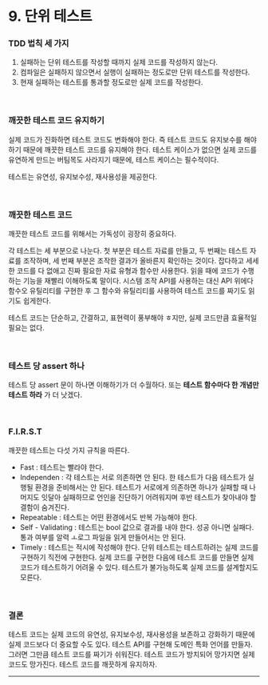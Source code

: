 # 9. 단위 테스트

### TDD 법칙 세 가지

1. 실패하는 단위 테스트를 작성할 때까지 실제 코드를 작성하지 않는다.
2. 컴파일은 실패하지 않으면서 실행이 실패하는 정도로만 단위 테스트를 작성한다.
3. 현재 실패하는 테스트를 통과할 정도로만 실제 코드를 작성한다.

<br/>

### 깨끗한 테스트 코드 유지하기

실제 코드가 진화하면 테스트 코드도 변화해야 한다. 즉 테스트 코드도 유지보수를 해야하기 때문에 깨끗한 테스트 코드를 유지해야 한다. 테스트 케이스가 없으면 실제 코드를 유연하게 만드는 버팀목도 사라지기 때문에, 테스트 케이스는 필수적이다.  

테스트는 유연성, 유지보수성, 재사용성을 제공한다.  

<br/>

### 깨끗한 테스트 코드

깨끗한 테스트 코드를 위해서는 가독성이 굉장히 중요하다.  

각 테스트는 세 부분으로 나눈다. 첫 부분은 테스트 자료를 만들고, 두 번째는 테스트 자료를 조작하며, 세 번째 부분은 조작한 결과가 올바른지 확인하는 것이다. 잡다하고 세세한 코드를 다 없애고 진짜 필요한 자료 유형과 함수만 사용한다. 읽을 때에 코드가 수행하는 기능을 재빨리 이해하도록 말이다. 시스템 조작 API를 사용하는 대신 API 위에다 함수오 유틸리티를 구현한 후 그 함수와 유틸리티를 사용하여 테스트 코드를 짜기도 읽기도 쉽게한다.  

테스트 코드는 단순하고, 간결하고, 표현력이 풍부해야 ㅎ지만, 실제 코드만큼 효율적일 필요는 없다.  

<br/>

### 테스트 당 assert 하나

테스트 당 assert 문이 하나면 이해하기가 더 수월하다. 또는 **테스트 함수마다 한 개념만 테스트 하라** 가 더 낫겠다.  

<br/>

### F.I.R.S.T

깨끗한 테스트는 다섯 가지 규칙을 따른다.  

* Fast : 테스트는 빨라야 한다.  
* Independen : 각 테스트는 서로 의존하면 안 된다. 한 테스트가 다음 테스트가 실행될 환경을 준비해서는 안 된다. 테스트가 서로에게 의존하면 하나가 실패할 때 나머지도 잇달아 실패하므로 언인을 진단하기 어려워지며 후반 테스트가 찾아내야 할 결함이 숨겨진다.
* Repeatable : 테스트는 어떤 환경에서도 반복 가능해야 한다.
* Self - Validating : 테스트는 bool 값으로 결과를 내야 한다. 성공 아니면 실패다. 통과 여부를 알력 ㅗ로그 파일을 읽게 만들어서는 안 된다.
* Timely : 테스트는 적시에 작성해야 한다. 단위 테스트는 테스트하려는 실제 코드를 구현하기 직전에 구현한다. 실제 코드를 구현한 다음에 테스트 코드를 만들면 실제 코드가 테스트하기 어려울 수 있다. 테스트가 불가능하도록 실제 코드를 설계할지도 모른다.

<br/>

### 결론

테스트 코드는 실제 코드의 유연성, 유지보수성, 재사용성을 보존하고 강화하기 때문에 실제 코드보다 더 중요할 수도 있다. 테스트 API를 구현해 도메인 특화 언어를 만들자. 그러면 그만큼 테스트 코드를 짜기가 쉬워진다. 테스트 코드가 방치되어 망가지면 실제 코드도 망가진다. 테스트 코드를 깨끗하게 유지하자.  

***